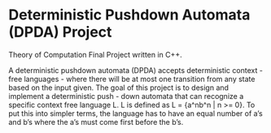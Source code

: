 # Deterministic Pushdown Automata (DPDA) Project

Theory of Computation Final Project written in C++. 

A deterministic pushdown automata (DPDA) accepts deterministic context - free languages - where there will be at most one transition from any state based on the input given. The goal of this project is to design and implement a deterministic push - down automata that can recognize a specific context free language L. L is defined as L = {a^nb^n | n >= 0}. To put this into simpler terms, the language has to have an equal number of a’s and b’s where the a’s must come first before the b’s.

